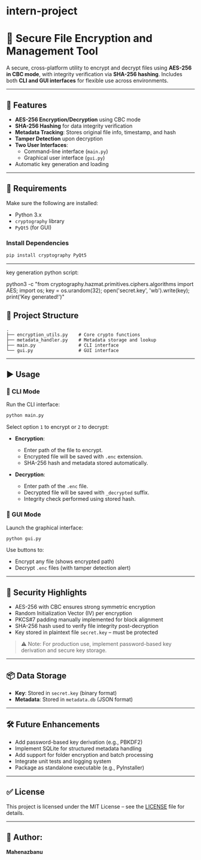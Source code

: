 # intern-project


# 🔐 Secure File Encryption and Management Tool

A secure, cross-platform utility to encrypt and decrypt files using **AES-256 in CBC mode**, with integrity verification via **SHA-256 hashing**. Includes both **CLI and GUI interfaces** for flexible use across environments.

---

## 📌 Features

- **AES-256 Encryption/Decryption** using CBC mode
- **SHA-256 Hashing** for data integrity verification
- **Metadata Tracking**: Stores original file info, timestamp, and hash
- **Tamper Detection** upon decryption
- **Two User Interfaces**:
  - Command-line interface (`main.py`)
  - Graphical user interface (`gui.py`)
- Automatic key generation and loading

---

## 🧰 Requirements

Make sure the following are installed:

- Python 3.x
- `cryptography` library
- `PyQt5` (for GUI)

### Install Dependencies

```bash
pip install cryptography PyQt5
```

---
key generation python script:

python3 -c "from cryptography.hazmat.primitives.ciphers.algorithms import AES; import os; key = os.urandom(32); open('secret.key', 'wb').write(key); print('Key generated!')"

## 📁 Project Structure

```
.
├── encryption_utils.py    # Core crypto functions
├── metadata_handler.py    # Metadata storage and lookup
├── main.py                # CLI interface
└── gui.py                 # GUI interface
```

---

## ▶️ Usage

### 🔹 CLI Mode

Run the CLI interface:

```bash
python main.py
```

Select option `1` to encrypt or `2` to decrypt:

- **Encryption**:
  - Enter path of the file to encrypt.
  - Encrypted file will be saved with `.enc` extension.
  - SHA-256 hash and metadata stored automatically.

- **Decryption**:
  - Enter path of the `.enc` file.
  - Decrypted file will be saved with `_decrypted` suffix.
  - Integrity check performed using stored hash.

### 🔹 GUI Mode

Launch the graphical interface:

```bash
python gui.py
```

Use buttons to:
- Encrypt any file (shows encrypted path)
- Decrypt `.enc` files (with tamper detection alert)

---

## 🔐 Security Highlights

- AES-256 with CBC ensures strong symmetric encryption
- Random Initialization Vector (IV) per encryption
- PKCS#7 padding manually implemented for block alignment
- SHA-256 hash used to verify file integrity post-decryption
- Key stored in plaintext file `secret.key` – must be protected

> ⚠️ Note: For production use, implement password-based key derivation and secure key storage.

---

## 📦 Data Storage

- **Key**: Stored in `secret.key` (binary format)
- **Metadata**: Stored in `metadata.db` (JSON format)

---

## 🛠 Future Enhancements

- Add password-based key derivation (e.g., PBKDF2)
- Implement SQLite for structured metadata handling
- Add support for folder encryption and batch processing
- Integrate unit tests and logging system
- Package as standalone executable (e.g., PyInstaller)

---

## ✅ License

This project is licensed under the MIT License – see the [LICENSE](LICENSE) file for details.

---

## 👤 Author: 
**Mahenazbanu**
